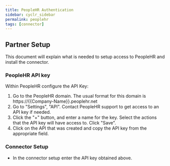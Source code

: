 ```yaml
---
title: PeopleHR Authentication
sidebar: cyclr_sidebar
permalink: peoplehr
tags: [connector]
---
```


## Partner Setup ##

This document will explain what is needed to setup access to PeopleHR and install the connector.

### PeopleHR API key ###

Within PeopleHR configure the API Key:

1. Go to the PeopleHR domain. The usual format for this domain is https://{{Company-Name}}.peoplehr.net
2. Go to "Settings", "API". Contact PeopleHR support to get access to an API key if needed.
3. Click the "+" button, and enter a name for the key. Select the actions that the API key will have access to. Click "Save".
4. Click on the API that was created and copy the API key from the appropriate field.

### Connector Setup ### 
 * In the connector setup enter the API key obtained above.

